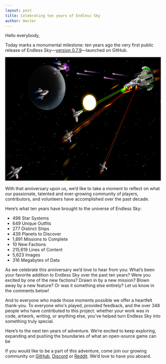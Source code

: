 ```yaml
---
layout: post
title: Celebrating ten years of Endless Sky
author: Hecter
---
```


Hello everybody,

Today marks a monumental milestone: ten years ago the very first public release of Endless Sky—[version 0.7.9](https://github.com/endless-sky/endless-sky/releases/tag/v0.7.9)—launched on GitHub.

<img class="centered shadowed" src="/images/blog/anniversary/original.png" width="600" height="400" />


With that anniversary upon us, we’d like to take a moment to reflect on what our passionate, talented and ever-growing community of players, contributors, and volunteers have accomplished over the past decade.

Here’s what ten years have brought to the universe of Endless Sky:
- 498 Star Systems
- 649 Unique Outfits
- 277 Distinct Ships
- 439 Planets to Discover
- 1,891 Missions to Complete
- 10 New Factions
- 215,619 Lines of Content
- 5,623 Images
- 316 Megabytes of Data

As we celebrate this anniversary we’d love to hear from you:
What’s been your favorite addition to Endless Sky over the past ten years?
Were you excited by one of the new factions?
Drawn in by a new mission?
Blown away by a new feature?
Or was it something else entirely?
Let us know in the comments below!

And to everyone who made those moments possible we offer a heartfelt thank-you.
To everyone who's played, provided feedback, and the over 348 people who have contributed to this project: whether your work was in code, artwork, writing, or anything else, you’ve helped turn Endless Sky into something truly special.

Here’s to the next ten years of adventure. We’re excited to keep exploring, expanding and pushing the boundaries of what an open-source game can be

If you would like to be a part of this adventure, come join our growing community on [GitHub](https://github.com/endless-sky/endless-sky), [Discord](https://discord.gg/ZeuASSx) or [Reddit](https://reddit.com/r/endlesssky). We’d love to have you aboard.
